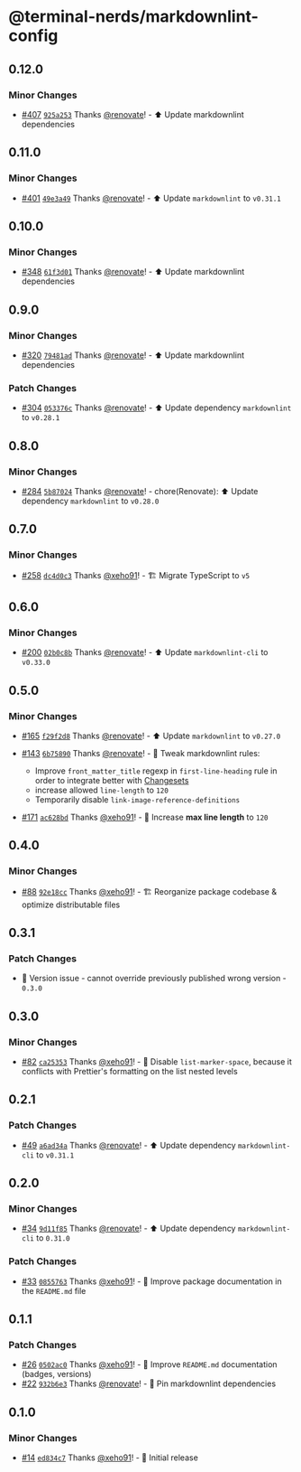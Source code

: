 # @terminal-nerds/markdownlint-config<!-- markdownlint-disable line-length list-marker-space no-duplicate-header ul-style -->

## 0.12.0

### Minor Changes

-   [#407](https://github.com/terminal-nerds/configs/pull/407) [`925a253`](https://github.com/terminal-nerds/configs/commit/925a253398805677d5bbd54d845866d39eb222b2) Thanks [@renovate](https://github.com/apps/renovate)! - ⬆️ Update markdownlint dependencies

## 0.11.0

### Minor Changes

-   [#401](https://github.com/terminal-nerds/configs/pull/401) [`49e3a49`](https://github.com/terminal-nerds/configs/commit/49e3a49037af7d545d330234daacc94eec78918c) Thanks [@renovate](https://github.com/apps/renovate)! - ⬆️ Update `markdownlint` to `v0.31.1`

## 0.10.0

### Minor Changes

-   [#348](https://github.com/terminal-nerds/configs/pull/348) [`61f3d01`](https://github.com/terminal-nerds/configs/commit/61f3d019cebfa1daf174b272afa637d3d03300e2) Thanks [@renovate](https://github.com/apps/renovate)! - ⬆️ Update markdownlint dependencies

## 0.9.0

### Minor Changes

-   [#320](https://github.com/terminal-nerds/configs/pull/320) [`79481ad`](https://github.com/terminal-nerds/configs/commit/79481ada1d61af8566c55756be40da51bb139731) Thanks [@renovate](https://github.com/apps/renovate)! - ⬆️ Update markdownlint dependencies

### Patch Changes

-   [#304](https://github.com/terminal-nerds/configs/pull/304) [`053376c`](https://github.com/terminal-nerds/configs/commit/053376cf10fe82858960877deac63d91f12e59e1) Thanks [@renovate](https://github.com/apps/renovate)! - ⬆️ Update dependency `markdownlint` to `v0.28.1`

## 0.8.0

### Minor Changes

-   [#284](https://github.com/terminal-nerds/configs/pull/284) [`5b87024`](https://github.com/terminal-nerds/configs/commit/5b87024b0e849fb088b86acc356d8d842d167cc7) Thanks [@renovate](https://github.com/apps/renovate)! - chore(Renovate): ⬆️ Update dependency `markdownlint` to `v0.28.0`

## 0.7.0

### Minor Changes

-   [#258](https://github.com/terminal-nerds/configs/pull/258) [`dc4d0c3`](https://github.com/terminal-nerds/configs/commit/dc4d0c33897508fe665e099c1ab939484bb5dd85) Thanks [@xeho91](https://github.com/xeho91)! - 🏗 Migrate TypeScript to `v5`

## 0.6.0

### Minor Changes

-   [#200](https://github.com/terminal-nerds/configs/pull/200) [`02b0c8b`](https://github.com/terminal-nerds/configs/commit/02b0c8b11a784cc6a4a156e539a369973fb526ca) Thanks [@renovate](https://github.com/apps/renovate)! - ⬆️ Update `markdownlint-cli` to `v0.33.0`

## 0.5.0

### Minor Changes

-   [#165](https://github.com/terminal-nerds/configs/pull/165) [`f29f2d8`](https://github.com/terminal-nerds/configs/commit/f29f2d8b43056e0b05a3f1a5bf1d2e9d42020955) Thanks [@renovate](https://github.com/apps/renovate)! - ⬆️ Update `markdownlint` to `v0.27.0`

-   [#143](https://github.com/terminal-nerds/configs/pull/143) [`6b75890`](https://github.com/terminal-nerds/configs/commit/6b758907b66252aa830127a48839d4eea96d0df6) Thanks [@renovate](https://github.com/apps/renovate)! - 🔧 Tweak markdownlint rules:

    -   Improve `front_matter_title` regexp in `first-line-heading` rule in order to integrate better with [Changesets](https://github.com/changesets/changesets)
    -   increase allowed `line-length` to `120`
    -   Temporarily disable `link-image-reference-definitions`

-   [#171](https://github.com/terminal-nerds/configs/pull/171) [`ac628bd`](https://github.com/terminal-nerds/configs/commit/ac628bdfa99c1775f5d7667a5bd01c44fd40a6ce) Thanks [@xeho91](https://github.com/xeho91)! - 🔧 Increase **max line length** to `120`

## 0.4.0

### Minor Changes

-   [#88](https://github.com/terminal-nerds/configs/pull/88) [`92e18cc`](https://github.com/terminal-nerds/configs/commit/92e18cc957dc6ea37011e4ee72afc67c8eda905b) Thanks [@xeho91](https://github.com/xeho91)! - 🏗️ Reorganize package codebase & optimize distributable files

## 0.3.1

### Patch Changes

-   🐛 Version issue - cannot override previously published wrong version - `0.3.0`

## 0.3.0

### Minor Changes

-   [#82](https://github.com/terminal-nerds/configs/pull/82) [`ca25353`](https://github.com/terminal-nerds/configs/commit/ca253536ce443c3b302ebcae30e8ca81cdcaaa3d) Thanks [@xeho91](https://github.com/xeho91)! - 🔧 Disable `list-marker-space`, because it conflicts with Prettier's formatting on the list nested levels

## 0.2.1

### Patch Changes

-   [#49](https://github.com/terminal-nerds/configs/pull/49) [`a6ad34a`](https://github.com/terminal-nerds/configs/commit/a6ad34a09eb26b131ffdf38e28ef9a587ba213a5) Thanks [@renovate](https://github.com/apps/renovate)! - ⬆️ Update dependency `markdownlint-cli` to `v0.31.1`

## 0.2.0

### Minor Changes

-   [#34](https://github.com/terminal-nerds/configs/pull/34) [`9d11f85`](https://github.com/terminal-nerds/configs/commit/9d11f85821b112bd4415f4300f0b30960c82dec7) Thanks [@renovate](https://github.com/apps/renovate)! - ⬆️ Update dependency `markdownlint-cli` to `0.31.0`

### Patch Changes

-   [#33](https://github.com/terminal-nerds/configs/pull/33) [`0855763`](https://github.com/terminal-nerds/configs/commit/08557638bfea49d310a7cb42cb9e9a842911af08) Thanks [@xeho91](https://github.com/xeho91)! - 📝 Improve package documentation in the `README.md` file

## 0.1.1

### Patch Changes

-   [#26](https://github.com/terminal-nerds/configs/pull/26) [`0502ac0`](https://github.com/terminal-nerds/configs/commit/0502ac043987b63825a034a968d060160354a585) Thanks [@xeho91](https://github.com/xeho91)! - 📝 Improve `README.md` documentation (badges, versions)
-   [#22](https://github.com/terminal-nerds/configs/pull/22) [`932b6e3`](https://github.com/terminal-nerds/configs/commit/932b6e3aa1036453eddca88534c1c78c711fef8f) Thanks [@renovate](https://github.com/apps/renovate)! - 📌 Pin markdownlint dependencies

## 0.1.0

### Minor Changes

-   [#14](https://github.com/terminal-nerds/configs/pull/14) [`ed834c7`](https://github.com/terminal-nerds/configs/commit/ed834c7d5345391d669ed767151671153c65967d) Thanks [@xeho91](https://github.com/xeho91)! - 🎉 Initial release
